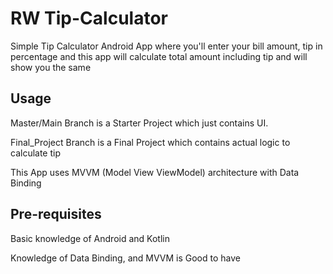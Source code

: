 # RW Tip-Calculator

Simple Tip Calculator Android App where you'll enter your bill amount, tip in percentage and this app will calculate total amount including tip and will show you the same

Usage
--------------

Master/Main Branch is a Starter Project which just contains UI.

Final_Project Branch is a Final Project which contains actual logic to calculate tip

This App uses MVVM (Model View ViewModel) architecture with Data Binding

Pre-requisites
--------------

Basic knowledge of Android and Kotlin

Knowledge of Data Binding, and MVVM is Good to have
